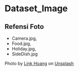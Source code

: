 # Dataset_Image
## Refensi Foto
- Camera.jpg,
- Food.jpg,
- Holiday.jpg,
- SideDish.jpg

Photo by <a href="https://unsplash.com/@linkhoang?utm_source=unsplash&utm_medium=referral&utm_content=creditCopyText">Link Hoang</a> on <a href="https://unsplash.com/photos/QzIpw1uy5Sc?utm_source=unsplash&utm_medium=referral&utm_content=creditCopyText">Unsplash</a>
